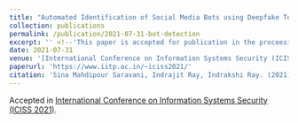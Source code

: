 ```yaml
---
title: "Automated Identification of Social Media Bots using Deepfake Text Detection"
collection: publications
permalink: /publication/2021-07-31-bot-detection
excerpt: '' <!--'This paper is accepted for publication in the proceesings of the [International Conference on Information Systems Security (ICISS 2021)](https://www.iitp.ac.in/~iciss2021/).' -->
date: 2021-07-31
venue: '[International Conference on Information Systems Security (ICISS 2021)](https://www.iitp.ac.in/~iciss2021/)'
paperurl: 'https://www.iitp.ac.in/~iciss2021/'
citation: 'Sina Mahdipour Saravani, Indrajit Ray, Indrakshi Ray. (2021). &quot;Automated Identification of Social Media Bots using Deepfake Text Detection.&quot; <i>Proceedings of the International Conference on Information Systems Security</i>.'
---
```

<!--This paper is about the number 2. The number 3 is left for future work.-->

Accepted in [International Conference on Information Systems Security (ICISS 2021)](https://www.iitp.ac.in/~iciss2021/).
<!--[Download paper here](http://academicpages.github.io/files/paper2.pdf)-->

<!--Recommended citation: Your Name, You. (2010). "Paper Title Number 2." <i>Journal 1</i>. 1(2).-->
